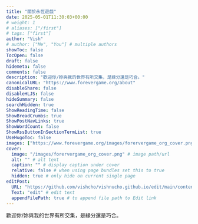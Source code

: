 ```yaml
---
title: "關於永恆遊戲"
date: 2025-05-01T11:30:03+00:00
# weight: 1
# aliases: ["/first"]
# tags: ["first"]
author: "Vish"
# author: ["Me", "You"] # multiple authors
showToc: false
TocOpen: false
draft: false
hidemeta: false
comments: false
description: "歡迎你/妳與我的世界有所交集，是緣分還是巧合。"
canonicalURL: "https://www.forevergame.org/about"
disableShare: false
disableHLJS: false
hideSummary: false
searchHidden: true
ShowReadingTime: false
ShowBreadCrumbs: true
ShowPostNavLinks: true
ShowWordCount: false
ShowRssButtonInSectionTermList: true
UseHugoToc: false
images: ["https://www.forevergame.org/images/forervergame_org_cover.png"]
cover:
  image: "/images/forervergame_org_cover.png" # image path/url
  alt: "" # alt text
  caption: "" # display caption under cover
  relative: false # when using page bundles set this to true
  hidden: true # only hide on current single page
editPost:
  URL: "https://github.com/vishcho/vishnucho.github.io/edit/main/content"
  Text: "edit" # edit text
  appendFilePath: true # to append file path to Edit link
---
```


歡迎你/妳與我的世界有所交集，是緣分還是巧合。
